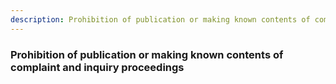 ```yaml
---
description: Prohibition of publication or making known contents of complaint and inquiry proceedings
---
```


### Prohibition of publication or making known contents of complaint and inquiry proceedings